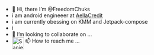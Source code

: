 - 👋 Hi, there I’m @FreedomChuks
- i am android engineeer at <a href="https://aellaapp.com/">AellaCredit</a>
- i am currently obessing on KMM and Jetpack-compose 
- i 
- 💞️ I’m looking to collaborate on ...
- 📫 How to reach me ... <a href="https://linkedin.com/in/codersanjeev">
  <img align="left" alt="Sanjeev's Linkdein" width="32px" src="https://cdn.jsdelivr.net/npm/simple-icons@v5/icons/linkedin.svg" />
</a>

<!---
FreedomChukss/FreedomChukss is a ✨ special ✨ repository because its `README.md` (this file) appears on your GitHub profile.
You can click the Preview link to take a look at your changes.
--->
